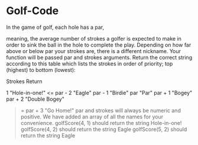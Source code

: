 # Golf-Code

In the game of golf, each hole has a par,

meaning, the average number of strokes a golfer is expected to make in order to sink the ball in the hole to complete the play.
Depending on how far above or below par your strokes are, there is a different nickname.
Your function will be passed par and strokes arguments.
 Return the correct string according to this table which lists the strokes in order of priority; 
top (highest) to bottom (lowest):


Strokes	Return

1	"Hole-in-one!"
<= par - 2	"Eagle"
par - 1	"Birdie"
par	"Par"
par + 1	"Bogey"
par + 2	"Double Bogey"
>= par + 3	"Go Home!"
par and strokes will always be numeric and positive. 
 We have added an array of all the names for your convenience.
golfScore(4, 1) should return the string Hole-in-one!
golfScore(4, 2) should return the string Eagle
golfScore(5, 2) should return the string Eagle
